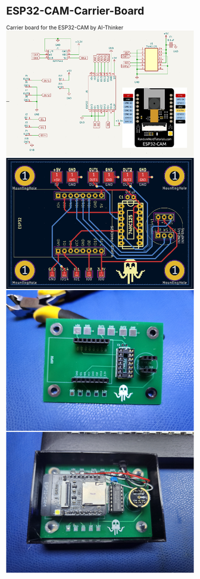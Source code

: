 # ESP32-CAM-Carrier-Board
Carrier board for the ESP32-CAM by AI-Thinker
![Schematic](https://github.com/alex-p30/ESP32-CAM-Carrier-Board/blob/main/Images/pcb.png)
![Layout](https://github.com/alex-p30/ESP32-CAM-Carrier-Board/blob/main/Images/pcb2.png)
![Populated](https://github.com/alex-p30/ESP32-CAM-Carrier-Board/blob/main/Images/20230513_204804.jpg)
![Populated with Module](https://github.com/alex-p30/ESP32-CAM-Carrier-Board/blob/main/Images/20231113_063138.jpg)
